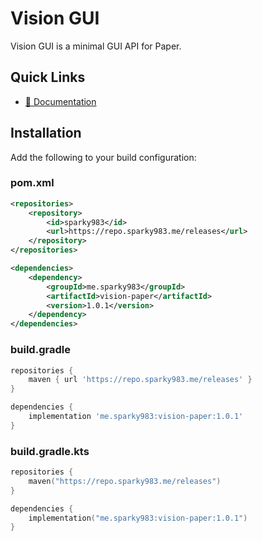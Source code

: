 # Vision GUI

Vision GUI is a minimal GUI API for Paper.

## Quick Links

- [📔 Documentation](https://vision.sparky983.me/)

## Installation

Add the following to your build configuration:

### pom.xml

```xml
<repositories>
    <repository>
        <id>sparky983</id>
        <url>https://repo.sparky983.me/releases</url>
    </repository>
</repositories>

<dependencies>
    <dependency>
        <groupId>me.sparky983</groupId>
        <artifactId>vision-paper</artifactId>
        <version>1.0.1</version>
    </dependency>
</dependencies>
```

### build.gradle

```groovy
repositories {
    maven { url 'https://repo.sparky983.me/releases' }
}

dependencies {
    implementation 'me.sparky983:vision-paper:1.0.1'
}
```

### build.gradle.kts

```kotlin
repositories {
    maven("https://repo.sparky983.me/releases")
}

dependencies {
    implementation("me.sparky983:vision-paper:1.0.1")
}
```
